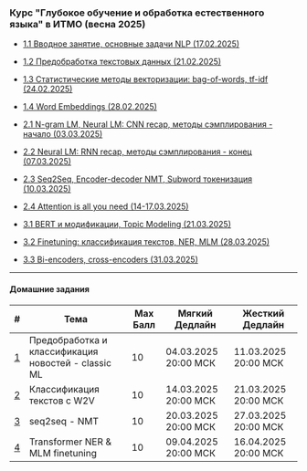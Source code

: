 ### Курс "Глубокое обучение и обработка естественного языка" в ИТМО (весна 2025)

- [1.1 Вводное занятие, основные задачи NLP (17.02.2025)](Lecture%201)
- [1.2 Предобработка текстовых данных (21.02.2025)](Lecture%202)
- [1.3 Статистические методы векторизации: bag-of-words, tf-idf (24.02.2025)](Lecture%203)
- [1.4 Word Embeddings (28.02.2025)](Lecture%204)


- [2.1 N-gram LM, Neural LM: CNN recap, методы сэмплирования - начало (03.03.2025)](Lecture%205)
- [2.2 Neural LM: RNN recap, методы сэмплирования - конец (07.03.2025)](Lecture%206)
- [2.3 Seq2Seq, Encoder-decoder NMT, Subword токенизация (10.03.2025)](Lecture%207)
- [2.4 Attention is all you need (14-17.03.2025)](Lecture%208-9)


- [3.1 BERT и модификации, Topic Modeling (21.03.2025)](Lecture%2010)
- [3.2 Finetuning: классификация текстов, NER, MLM (28.03.2025)](Lecture%2011)
- [3.3 Bi-encoders, cross-encoders (31.03.2025)](Lecture%2012)
______

#### Домашние задания

| #    |   Тема   |  Max Балл | Мягкий Дедлайн | Жесткий Дедлайн |
|------|----------|-----------|----------------|-----------------|
| [1](HW/itmo_nlp_course_hw_1.md) | Предобработка и классификация новостей - classic ML | 10 | 04.03.2025 20:00 МСК| 11.03.2025 20:00 МСК|
| [2](HW/itmo_nlp_course_hw_2.md) | Классификация текстов с W2V | 10 | 14.03.2025 20:00 МСК| 21.03.2025 20:00 МСК|
| [3](HW/itmo_nlp_course_hw_3.md) | seq2seq - NMT | 10 | 20.03.2025 20:00 МСК| 27.03.2025 20:00 МСК|
| [4](HW/itmo_nlp_course_hw_4.md) | Transformer NER & MLM finetuning | 10 | 09.04.2025 20:00 МСК| 16.04.2025 20:00 МСК|
